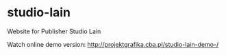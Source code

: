 # studio-lain
Website for Publisher Studio Lain

Watch online demo version: http://projektgrafika.cba.pl/studio-lain-demo-/

